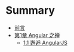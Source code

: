 # Summary

* [前言](README.md)
* [第1章 Angular 之禅](./Ch01/01.md)
    * [1.1 邂逅 AngularJS](./Ch01/1.1.md)